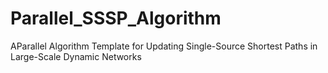 # Parallel_SSSP_Algorithm
AParallel Algorithm Template for Updating  Single-Source Shortest Paths in  Large-Scale Dynamic Networks
